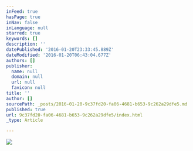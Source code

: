 ```yaml
---
inFeed: true
hasPage: true
inNav: false
inLanguage: null
starred: true
keywords: []
description: ''
datePublished: '2016-01-20T23:33:45.889Z'
dateModified: '2016-01-20T06:43:04.677Z'
authors: []
publisher:
  name: null
  domain: null
  url: null
  favicon: null
title: ''
author: []
sourcePath: _posts/2016-01-20-9c37fd20-fa06-4681-b653-9c262a29dfe5.md
published: true
url: 9c37fd20-fa06-4681-b653-9c262a29dfe5/index.html
_type: Article

---
```

![](https://the-grid-user-content.s3-us-west-2.amazonaws.com/67d5cd60-2123-4972-9fae-ba7edf6ae9b1.jpg)
